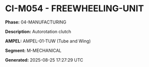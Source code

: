 # CI-M054 - FREEWHEELING-UNIT

**Phase:** 04-MANUFACTURING

**Description:** Autorotation clutch

**AMPEL:** AMPEL-01-TUW (Tube and Wing)

**Segment:** M-MECHANICAL

**Generated:** 2025-08-25 17:27:29 UTC
